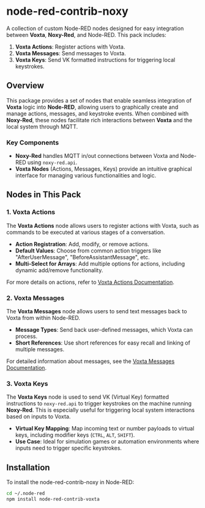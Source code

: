 # node-red-contrib-noxy

A collection of custom Node-RED nodes designed for easy integration between **Voxta**, **Noxy-Red**, and Node-RED. This pack includes:

1. **Voxta Actions**: Register actions with Voxta.
2. **Voxta Messages**: Send messages to Voxta.
3. **Voxta Keys**: Send VK formatted instructions for triggering local keystrokes.

## Overview

This package provides a set of nodes that enable seamless integration of **Voxta** logic into **Node-RED**, allowing users to graphically create and manage actions, messages, and keystroke events. When combined with **Noxy-Red**, these nodes facilitate rich interactions between **Voxta** and the local system through MQTT.

### Key Components
- **Noxy-Red** handles MQTT in/out connections between Voxta and Node-RED using `noxy-red.api`.
- **Voxta Nodes** (Actions, Messages, Keys) provide an intuitive graphical interface for managing various functionalities and logic.

## Nodes in This Pack

### 1. Voxta Actions
The **Voxta Actions** node allows users to register actions with Voxta, such as commands to be executed at various stages of a conversation.

- **Action Registration**: Add, modify, or remove actions.
- **Default Values**: Choose from common action triggers like "AfterUserMessage", "BeforeAssistantMessage", etc.
- **Multi-Select for Arrays**: Add multiple options for actions, including dynamic add/remove functionality.
  
For more details on actions, refer to [Voxta Actions Documentation](https://doc.voxta.ai/docs/actions/).

### 2. Voxta Messages
The **Voxta Messages** node allows users to send text messages back to Voxta from within Node-RED.

- **Message Types**: Send back user-defined messages, which Voxta can process.
- **Short References**: Use short references for easy recall and linking of multiple messages.

For detailed information about messages, see the [Voxta Messages Documentation](https://doc.voxta.ai/docs/messages/).

### 3. Voxta Keys
The **Voxta Keys** node is used to send VK (Virtual Key) formatted instructions to `noxy-red.api` to trigger keystrokes on the machine running **Noxy-Red**. This is especially useful for triggering local system interactions based on inputs to Voxta.

- **Virtual Key Mapping**: Map incoming text or number payloads to virtual keys, including modifier keys (`CTRL`, `ALT`, `SHIFT`).
- **Use Case**: Ideal for simulation games or automation environments where inputs need to trigger specific keystrokes.

## Installation

To install the node-red-contrib-noxy in Node-RED:

```sh
cd ~/.node-red
npm install node-red-contrib-voxta
